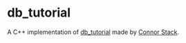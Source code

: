 # db_tutorial
A C++ implementation of [db_tutorial](https://cstack.github.io/db_tutorial/) made by [Connor Stack](https://github.com/cstack).
